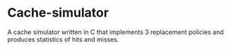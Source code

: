 # Cache-simulator
A cache simulator written in C that implements 3 replacement policies and produces statistics of hits and misses.
